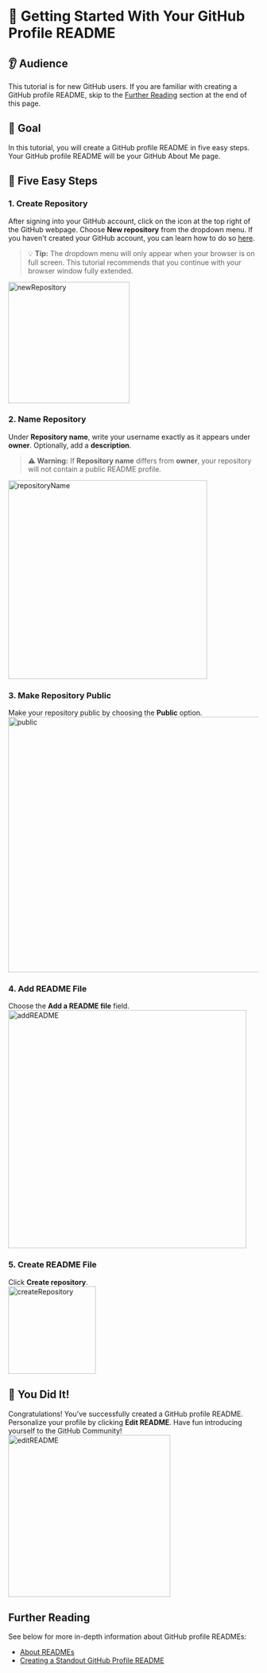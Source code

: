# :checkered_flag: Getting Started With Your GitHub Profile README
## :ear: Audience 
This tutorial is for new GitHub users. If you are familiar with creating a GitHub profile README, skip to the [Further Reading](#further-reading) section at the end of this page.

## :dart: Goal 
In this tutorial, you will create a GitHub profile README in five easy steps. Your GitHub profile README will be your GitHub About Me page. 

## :footprints: Five Easy Steps 
### 1. Create Repository
After signing into your GitHub account, click on the <i class="fa fa-plus" aria-hidden="true"></i> icon at the top right of the GitHub webpage. Choose **New repository** from the dropdown menu. If you haven't created your GitHub account, you can learn how to do so [here](https://docs.github.com/en/get-started/signing-up-for-github/signing-up-for-a-new-github-account).
> :bulb: **Tip:** The dropdown menu will only appear when your browser is on full screen. This tutorial recommends that you continue with your browser window fully extended.<br>
<img width="244" alt="newRepository" src="https://user-images.githubusercontent.com/41116726/129500454-264156f4-e9ae-46b1-aa25-b53c85bc98d4.png">

### 2. Name Repository  
Under **Repository name**, write your username exactly as it appears under **owner**. Optionally, add a **description**. 
> :warning: **Warning:** If **Repository name** differs from **owner**, your repository will not contain a public README profile.<br>
<img width="400" alt="repositoryName" src="https://user-images.githubusercontent.com/41116726/129504735-d7cecef9-dc09-4c46-b901-0037d7ba2d18.png">

### 3. Make Repository Public
Make your repository public by choosing the **Public** option.<br>
<img width="514" alt="public" src="https://user-images.githubusercontent.com/41116726/129504008-f3c4d2c5-b781-4d79-a2a7-b9a7dacd2bf4.png">

### 4. Add README File   
Choose the **Add a README file** field.<br> 
<img width="479" alt="addREADME" src="https://user-images.githubusercontent.com/41116726/129504129-a81e8eab-39dc-47c7-95b3-e9346936fef5.png">

### 5. Create README File
Click **Create repository**.<br>
<img width="176" alt="createRepository" src="https://user-images.githubusercontent.com/41116726/129500459-36b162c7-4ef4-4677-9f38-40d398957bf5.png">

## :clap: You Did It!  
Congratulations! You've successfully created a GitHub profile README. Personalize your profile by clicking **Edit README**. Have fun introducing yourself to the GitHub Community!<br>
<img width="326" alt="editREADME" src="https://user-images.githubusercontent.com/41116726/129503434-76df1619-e19e-40e5-a6c6-687970a2cbca.png">

## Further Reading 
See below for more in-depth information about GitHub profile READMEs: 
- [About READMEs](https://docs.github.com/en/github/creating-cloning-and-archiving-repositories/creating-a-repository-on-github/about-readmes)
- [Creating a Standout GitHub Profile README](https://medium.com/bigcommerce-developer-blog/creating-a-standout-github-profile-readme-ee87f4320585)
